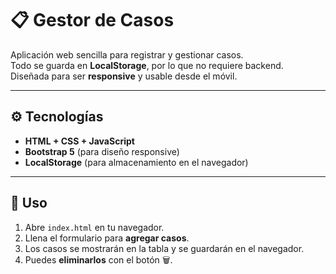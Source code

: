 # 📋 Gestor de Casos

Aplicación web sencilla para registrar y gestionar casos.  
Todo se guarda en **LocalStorage**, por lo que no requiere backend.  
Diseñada para ser **responsive** y usable desde el móvil.

---

## ⚙️ Tecnologías
- **HTML + CSS + JavaScript**
- **Bootstrap 5** (para diseño responsive)
- **LocalStorage** (para almacenamiento en el navegador)

---

## 🚀 Uso
1. Abre `index.html` en tu navegador.  
2. Llena el formulario para **agregar casos**.  
3. Los casos se mostrarán en la tabla y se guardarán en el navegador.  
4. Puedes **eliminarlos** con el botón 🗑️.


